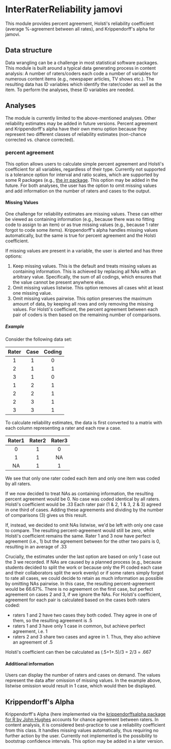# InterRaterReliability jamovi
This module provides percent agreement, Holsti's reliability coefficient (average %-agreement between all rates), and Krippendorff's alpha for jamovi. 

## Data structure
Data wrangling can be a challenge in most statistical software packages.
This module is built around a typical data generating process in content analysis: 
A number of raters/coders each code a number of variables for numerous content items (e.g., newspaper articles, TV shows etc.). The resulting data has ID variables which identify the rater/coder as well as the item. 
To perform the analyses, these ID variables are needed.

## Analyses
The module is currently limited to the above-mentioned analyses. Other reliability estimates may be added in future versions. Percent agreement and Krippendorff's alpha have their own menu option because they represent two different classes of reliability estimates (non-chance corrected vs. chance corrected).

### percent agreement
This option allows users to calculate simple percent agreement and Holsti's coefficient for all variables, regardless of their type. Currently not supported is a tolerance option for interval and ratio scales, which are supported by some R packages (e.g., [the irr package](https://cran.r-project.org/web/packages/irr/index.html). This option may be added in the future. For both analyses, the user has the option to omit missing values and add information on the number of raters and cases to the output.

#### Missing Values
One challenge for reliability estimates are missing values. These can either be viewed as containing information (e.g., because there was no fitting code to assign to an item) or as true missing values (e.g., because 1 rater forgot to code some items). Krippendorff's alpha handles missing values automatically, but the same is true for percent agreement and the Holsti coefficient.

If missing values are present in a variable, the user is alerted and has three options:
1. Keep missing values. This is the default and treats missing values as containing information. This is achieved by replacing all NAs with an arbitrary value. Specifically, the sum of all codings, which ensures that the value cannot be present anywhere else.
2. Omit missing values listwise. This option removes all cases whit at least one missing value. 
3. Omit missing values pairwise. This option preserves the maximum amount of data, by keeping all rows and only removing the missing values. For Holsti's coefficient, the percent agreement between each pair of coders is then based on the remaining number of comparisons.

##### Example
Consider the following data set:


| Rater  | Case | Coding|
| :----: |:----:| :----:|
| 1      | 1    | 0     |
| 2      | 1    | 1     |
| 3      | 1    | 0     |
| 1      | 2    | 1     |
| 2      | 2    | 1     |
| 2      | 3    | 1     |
| 3      | 3    | 1     |


To calculate reliability estimates, the data is first converted to a matrix with each column representing a rater and each row a case.

| Rater1 |Rater2| Rater3|
| :----: |:----:| :----:|
| 0      | 1    | 0     |
| 1      | 1    | NA    |
| NA     | 1    | 1     |

We see that only one rater coded each item and only one item was coded by all raters. 

If we now decided to treat NAs as containing information, the resulting percent agreement would be 0. No case was coded identical by all raters. 
Holsti's coefficient would be .33 
Each rater pair (1 & 2, 1 & 3, 2 & 3) agreed in one third of cases. Adding these agreements and dividing by the number of comparisons (3) gives us this result.

If, instead, we decided to omit NAs listwise, we'd be left with only one case to compare. The resulting percent-agreement would still be zero, while Holsti's coefficient remains the same. Rater 1 and 3 now have perfect agreement (i.e., 1) but the agreement between for the other two pairs is 0, resulting in an average of .33

Crucially, the estimates under the last option are based on only 1 case out the 3 we recorded. If NAs are caused by a planned process (e.g., because students decided to split the work or because only the PI coded each case and their collaborators split the work evenly) or if some raters simply forgot to rate all cases, we could decide to retain as much information as possible by omitting NAs pairwise.
In this case, the resulting percent-agreement would be 66.67%. There is no agreement on the first case, but perfect agreement on cases 2 and 3, if we ignore the NAs. For Holsti's coefficient, agreement for each pair is calculated based on the cases both raters coded:
- raters 1 and 2 have two cases they both coded. They agree in one of them, so the resulting agreement is .5
- raters 1 and 3 have only 1 case in common, but achieve perfect agreement, i.e. 1
- raters 2 and 3 share two cases and agree in 1. Thus, they also achieve an agreement of .5

Holsti's coefficient can then be calculated as (.5+1+.5)/3 = 2/3 = .667

#### Additional information

Users can display the number of raters and cases on demand. The values represent the data after omission of missing values. In the example above, listwise omission would result in 1 case, which would then be displayed.



## Krippendorff's Alpha
Krippendorff's Alpha (here implemented via the [krippendorffsalpha package for R by John Hughes](https://cran.r-project.org/web/packages/krippendorffsalpha/index.html) accounts for chance agreement between raters. In content analysis, it is considered best-practice to use a reliability coefficient from this class. It handles missing values automatically, thus requiring no further action by the user. Currently not implemented is the possibility to bootstrap confidence intervals. This option may be added in a later version.
